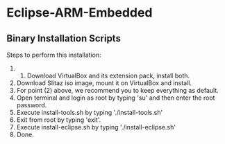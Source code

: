 Eclipse-ARM-Embedded
====================

Binary Installation Scripts
---------------------------

Steps to perform this installation:
1. 1. Download VirtualBox and its extension pack, install both.
2. Download Slitaz iso image, mount it on VirtualBox and install.
3. For point (2) above, we recommend you to keep everything as default.
4. Open terminal and login as root by typing 'su' and then enter the root password.
5. Execute install-tools.sh by typing './install-tools.sh'
6. Exit from root by typing 'exit'.
7. Execute install-eclipse.sh by typing './install-eclipse.sh'
8. Done.